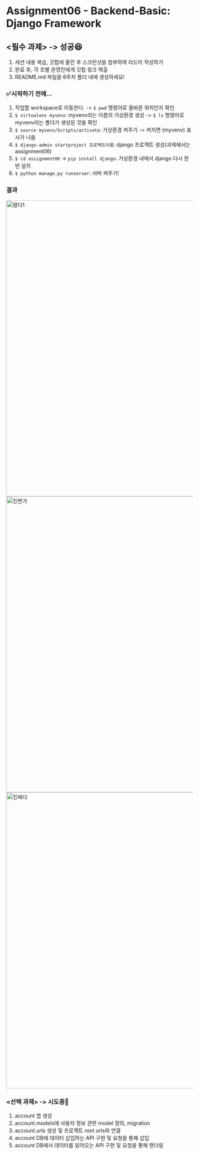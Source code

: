 # Assignment06 - Backend-Basic: Django Framework

## <필수 과제> -> 성공😆
1. 세션 내용 복습, 깃헙에 올린 후 스크린샷을 첨부하여 리드미 작성하기
2. 완료 후, 각 조별 운영진에게 깃헙 링크 제출
3. README.md 파일을 6주차 폴더 내에 생성하세요!  

### ✅시작하기 전에...
1. 작업할 workspace로 이동한다. -> `$ pwd` 명령어로 올바른 위치인지 확인  
2. `$ virtualenv myvenv`: myvenv라는 이름의 가상환경 생성 -> `$ ls` 명령어로 myvenv라는 폴더가 생성된 것을 확인
3. `$ source myvenv/Scripts/activate`: 가상환경 켜주기 -> 켜지면 (myvenv) 표시가 나옴
4. `$ django-admin startproject 프로젝트이름`: django 프로젝트 생성(과제에서는 assignment06)
5. `$ cd assignment06` -> `pip install django`: 가상환경 내에서 django 다시 한 번 설치
6. `$ python manage.py runserver`: 서버 켜주기!


### 결과
<img width="800" alt="됐다1" src="https://user-images.githubusercontent.com/102007066/169945671-90d565a9-9387-48c9-b381-623db783ff0f.PNG">
<img width="800" alt="진짠가" src="https://user-images.githubusercontent.com/102007066/169945729-61c560f4-0d63-49e4-aef5-d1ffac643b52.PNG">
<img width="800" alt="진짜다" src="https://user-images.githubusercontent.com/102007066/169945739-7c15ae52-1a53-43ca-926a-8761d2e4f695.PNG">  
  
  
### <선택 과제> -> 시도중💬
1. account 앱 생성
2. account.models에 사용자 정보 관련 model 정의, migration
3. account.urls 생성 및 프로젝트 root urls와 연결
4. account DB에 데이터 삽입하는 API 구현 및 요청을 통해 삽입
5. account DB에서 데이터를 읽어오는 API 구현 및 요청을 통해 랜더링
